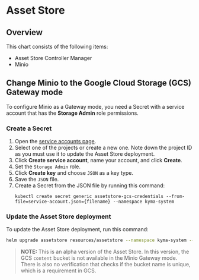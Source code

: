 # Asset Store

## Overview

This chart consists of the following items:
* Asset Store Controller Manager
* Minio

## Change Minio to the Google Cloud Storage (GCS) Gateway mode

To configure Minio as a Gateway mode, you need a Secret with a service account that has the **Storage Admin** role permissions.

### Create a Secret

1. Open the [service accounts page](https://console.cloud.google.com/iam-admin/serviceaccounts).
2. Select one of the projects or create a new one. Note down the project ID as you must use it to update the Asset Store deployment.
3. Click **Create service account**, name your account, and click **Create**.
4. Set the `Storage Admin` role.
5. Click **Create key** and choose `JSON` as a key type.
6. Save the `JSON` file.
7. Create a Secret from the JSON file by running this command:
    ```bahs
    kubectl create secret generic assetstore-gcs-credentials --from-file=service-account.json={filename} --namespace kyma-system
    ```

### Update the Asset Store deployment

To update the Asset Store deployment, run this command:

```bash
helm upgrade assetstore resources/assetstore --namespace kyma-system --wait=true --reuse-values --set minio.persistence.enabled=false --set minio.gcsgateway.enabled=true --set minio.gcsgateway.replicas=1 --set minio.gcsgateway.gcsKeySecret=assetstore-gcs-credentials --set minio.gcsgateway.projectId={gcp-project} --set minio.defaultBucket.enabled=false
```

>**NOTE:** This is an alpha version of the Asset Store. In this version, the GCS `content` bucket is not available in the Minio Gateway mode. There is also no verification that checks if the bucket name is unique, which is a requirement in GCS.
